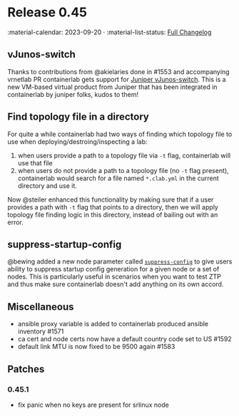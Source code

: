 # Release 0.45

:material-calendar: 2023-09-20 · :material-list-status: [Full Changelog](https://github.com/srl-labs/containerlab/releases)

## vJunos-switch

Thanks to contributions from @akielaries done in #1553 and accompanying vrnetlab PR containerlab gets support for [Juniper vJunos-switch](../manual/kinds/vr-vjunosswitch.md). This is a new VM-based virtual product from Juniper that has been integrated in containerlab by juniper folks, kudos to them!

## Find topology file in a directory

For quite a while containerlab had two ways of finding which topology file to use when deploying/destroing/inspecting a lab:

1. when users provide a path to a topology file via `-t` flag, containerlab will use that file
2. when users do not provide a path to a topology file (no `-t` flag present), containerlab would search for a file named `*.clab.yml` in the current directory and use it.

Now @steiler enhanced this functionality by making sure that if a user provides a path with `-t` flag that points to a directory, then we will apply topology file finding logic in this directory, instead of bailing out with an error.

## suppress-startup-config

@bewing added a new node parameter called [`suppress-config`](../manual/nodes.md#suppress-startup-config) to give users ability to suppress startup config generation for a given node or a set of nodes. This is particularly useful in scenarios when you want to test ZTP and thus make sure containerlab doesn't add anything on its own accord.

## Miscellaneous

* ansible proxy variable is added to containerlab produced ansible inventory #1571
* ca cert and node certs now have a default country code set to US #1592
* default link MTU is now fixed to be 9500 again #1583

## Patches

### 0.45.1

* fix panic when no keys are present for srlinux node
